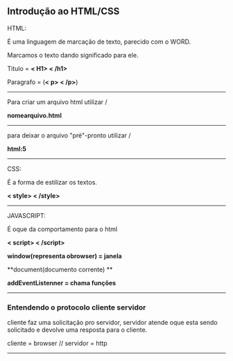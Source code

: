 ## Introdução ao HTML/CSS

HTML:

É uma linguagem de marcação de texto, parecido com o WORD.

Marcamos o texto dando significado para ele.

Titulo = **< H1> < /h1>**

Paragrafo = (**< p> < /p>**)

-----------

Para criar um arquivo html utilizar \/

**nomearquivo.html**

--------------

para deixar o arquivo "pré"-pronto utilizar \/

**html:5**

-------------

CSS: 

É a forma de estilizar os textos.

**< style> < /style>**

----------------

JAVASCRIPT:

É oque da comportamento para o html

**< script> < /script>**

**window(representa obrowser) = janela**

**document(documento corrente) **

**addEventListenner = chama funções**

----------

### Entendendo o  protocolo cliente servidor

cliente faz uma solicitação pro servidor, servidor atende oque esta sendo solicitado e devolve uma resposta para o cliente.

cliente = browser //  servidor = http 

---------------

